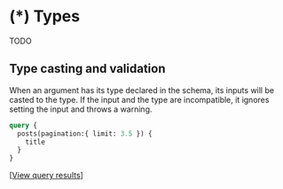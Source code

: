 # (*) Types

TODO

## Type casting and validation

When an argument has its type declared in the schema, its inputs will be casted to the type. If the input and the type are incompatible, it ignores setting the input and throws a warning.

```graphql
query {
  posts(pagination:{ limit: 3.5 }) {
    title
  }
}
```

[<a href="https://newapi.getpop.org/graphiql/?query=query%20%7B%0A%20%20posts(pagination:{limit%3A3.5})%20%7B%0A%20%20%20%20title%0A%20%20%7D%0A%7D">View query results</a>]

<!-- ::: details View PQL query

```less
/?query=
  posts(pagination:{ limit: 3.5 }).
    title
```

[<a href="https://newapi.getpop.org/api/graphql/?query=posts(pagination:{limit:3.5}).title">View query results</a>]

::: -->
